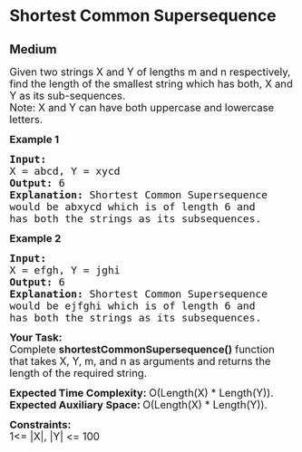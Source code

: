 # Shortest Common Supersequence
## Medium 
<div class="problem-statement" style="user-select: auto;">
                <p style="user-select: auto;"></p><p style="user-select: auto;"><span style="font-size: 18px; user-select: auto;">Given two&nbsp;strings X and Y&nbsp;of lengths&nbsp;m and n&nbsp;respectively, find the length of the smallest string which has both, X and Y as its sub-sequences.<br style="user-select: auto;">
Note:&nbsp;X&nbsp;and Y can have both uppercase and lowercase letters.</span></p>

<p style="user-select: auto;"><span style="font-size: 18px; user-select: auto;"><strong style="user-select: auto;">Example 1</strong></span></p>

<pre style="user-select: auto;"><span style="font-size: 18px; user-select: auto;"><strong style="user-select: auto;">Input:
</strong>X = abcd, Y = xycd
<strong style="user-select: auto;">Output: </strong>6<strong style="user-select: auto;">
Explanation: </strong>Shortest Common Supersequence
would be abxycd which is of length 6 and
has both the strings as its subsequences.</span>
</pre>

<p style="user-select: auto;"><span style="font-size: 18px; user-select: auto;"><strong style="user-select: auto;">Example 2</strong></span></p>

<pre style="user-select: auto;"><span style="font-size: 18px; user-select: auto;"><strong style="user-select: auto;">Input:
</strong>X = efgh, Y = jghi
<strong style="user-select: auto;">Output: </strong>6<strong style="user-select: auto;">
Explanation: </strong>Shortest Common Supersequence
would be ejfghi which is of length 6 and
has both the strings as its subsequences.</span></pre>

<p style="user-select: auto;"><span style="font-size: 18px; user-select: auto;"><strong style="user-select: auto;">Your Task:</strong><br style="user-select: auto;">
Complete&nbsp;<strong style="user-select: auto;">shortestCommonSupersequence()</strong>&nbsp;function that takes X, Y, m, and n as arguments and&nbsp;returns&nbsp;the length of the required string.</span></p>

<p style="user-select: auto;"><span style="font-size: 18px; user-select: auto;"><strong style="user-select: auto;">Expected Time Complexity:&nbsp;</strong>O(Length(X) * Length(Y)).<br style="user-select: auto;">
<strong style="user-select: auto;">Expected Auxiliary Space:&nbsp;</strong>O(Length(X) * Length(Y)).</span></p>

<p style="user-select: auto;"><span style="font-size: 18px; user-select: auto;"><strong style="user-select: auto;">Constraints:</strong><br style="user-select: auto;">
1&lt;= |X|, |Y| &lt;= 100</span></p>

<p style="user-select: auto;">&nbsp;</p>
 <p style="user-select: auto;"></p>
            </div>